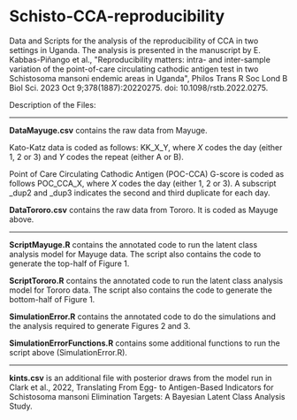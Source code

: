 # Schisto-CCA-reproducibility
Data and Scripts for the analysis of the reproducibility of CCA in two settings in Uganda. The analysis is presented in the manuscript by E. Kabbas-Piñango et al., "Reproducibility matters: intra- and inter-sample variation of the point-of-care circulating cathodic antigen test in two Schistosoma mansoni endemic areas in Uganda", Philos Trans R Soc Lond B Biol Sci. 2023 Oct 9;378(1887):20220275. doi: 10.1098/rstb.2022.0275.  

Description of the Files:

-----
**DataMayuge.csv** contains the raw data from Mayuge.

Kato-Katz data is coded as follows: KK_X_Y, where *X* codes the day (either 1, 2 or 3) and *Y* codes the repeat (either A or B). 

Point of Care Circulating Cathodic Antigen (POC-CCA) G-score is coded as follows POC_CCA_X, where *X* codes the day (either 1, 2 or 3). A subscript _dup2 and _dup3 indicates the second and third duplicate for each day.

**DataTororo.csv** contains the raw data from Tororo. 
It is coded as Mayuge above.

-----
**ScriptMayuge.R** contains the annotated code to run the latent class analysis model for Mayuge data. The script also contains the code to generate the top-half of Figure 1.

**ScriptTororo.R** contains the annotated code to run the latent class analysis model for Tororo data. The script also contains the code to generate the bottom-half of Figure 1.

**SimulationError.R** contains the annotated code to do the simulations and the analysis required to generate Figures 2 and 3.

**SimulationErrorFunctions.R** contains some additional functions to run the script above (SimulationError.R).

-----
**kints.csv** is an additional file with posterior draws from the model run in Clark et al., 2022, Translating From Egg- to Antigen-Based Indicators for Schistosoma mansoni Elimination Targets: A Bayesian Latent Class Analysis Study.
